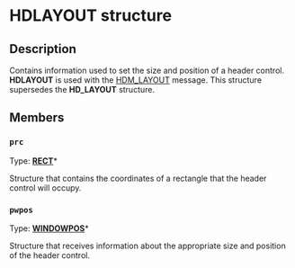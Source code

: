 # HDLAYOUT structure

## Description

Contains information used to set the size and position of a header control. **HDLAYOUT** is used with the [HDM_LAYOUT](https://learn.microsoft.com/windows/desktop/Controls/hdm-layout) message. This structure supersedes the
**HD_LAYOUT** structure.

## Members

### `prc`

Type: **[RECT](https://learn.microsoft.com/windows/desktop/api/windef/ns-windef-rect)***

Structure that contains the coordinates of a rectangle that the header control will occupy.

### `pwpos`

Type: **[WINDOWPOS](https://learn.microsoft.com/windows/desktop/api/winuser/ns-winuser-windowpos)***

Structure that receives information about the appropriate size and position of the header control.